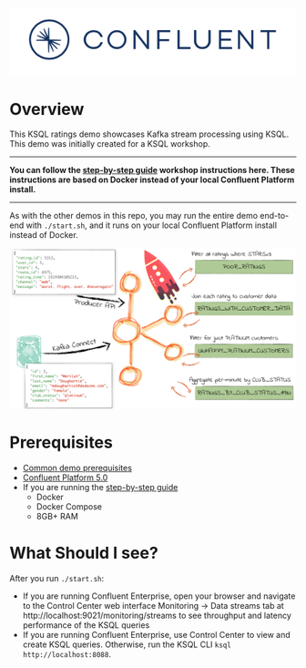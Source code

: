 ![image](../images/confluent-logo-300-2.png)

# Overview

This KSQL ratings demo showcases Kafka stream processing using KSQL. This demo was initially created for a KSQL workshop.

----

**You can follow the [step-by-step guide](ksql-workshop.adoc) workshop instructions here. These instructions are based on Docker instead of your local Confluent Platform install.**

----

As with the other demos in this repo, you may run the entire demo end-to-end with `./start.sh`, and it runs on your local Confluent Platform install instead of Docker.

![image](images/ksql_workshop_01.png)


# Prerequisites

* [Common demo prerequisites](https://github.com/confluentinc/examples#prerequisites)
* [Confluent Platform 5.0](https://www.confluent.io/download/)
* If you are running the [step-by-step guide](ksql-workshop.adoc)
  * Docker
  * Docker Compose
  * 8GB+ RAM

# What Should I see?

After you run `./start.sh`:

* If you are running Confluent Enterprise, open your browser and navigate to the Control Center web interface Monitoring -> Data streams tab at http://localhost:9021/monitoring/streams to see throughput and latency performance of the KSQL queries
* If you are running Confluent Enterprise, use Control Center to view and create KSQL queries. Otherwise, run the KSQL CLI `ksql http://localhost:8088`.
